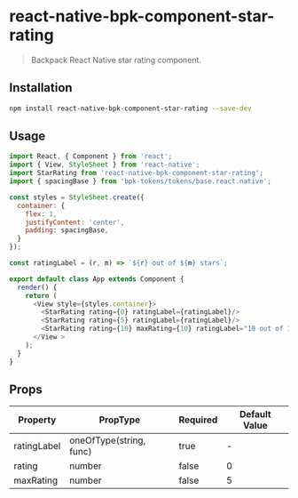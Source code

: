 # react-native-bpk-component-star-rating

> Backpack React Native star rating component.

## Installation

```sh
npm install react-native-bpk-component-star-rating --save-dev
```

## Usage

```js
import React, { Component } from 'react';
import { View, StyleSheet } from 'react-native';
import StarRating from 'react-native-bpk-component-star-rating';
import { spacingBase } from 'bpk-tokens/tokens/base.react.native';

const styles = StyleSheet.create({
  container: {
    flex: 1,
    justifyContent: 'center',
    padding: spacingBase,
  }
});

const ratingLabel = (r, m) => `${r} out of ${m} stars`;

export default class App extends Component {
  render() {
    return (
      <View style={styles.container}>
        <StarRating rating={0} ratingLabel={ratingLabel}/>
        <StarRating rating={5} ratingLabel={ratingLabel}/>
        <StarRating rating={10} maxRating={10} ratingLabel="10 out of 10"/>
      </View >
    );
  }
}
```

## Props

| Property            | PropType                  | Required | Default Value |
| -----------         | ------------------------- | -------- | ------------- |
| ratingLabel         | oneOfType(string, func)   | true     | -             |
| rating              | number                    | false    | 0             |
| maxRating           | number                    | false    | 5             |
